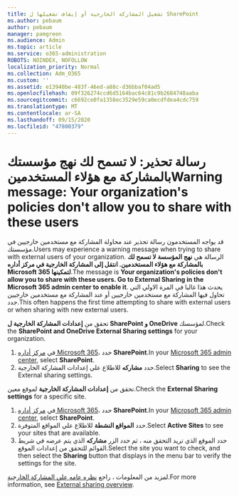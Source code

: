 ```yaml
---
title: تشغيل المشاركة الخارجية أو إيقاف تشغيلها ل SharePoint
ms.author: pebaum
author: pebaum
manager: pamgreen
ms.audience: Admin
ms.topic: article
ms.service: o365-administration
ROBOTS: NOINDEX, NOFOLLOW
localization_priority: Normal
ms.collection: Adm_O365
ms.custom: ''
ms.assetid: e13940be-483f-46ed-a88c-d36bbaf04ad5
ms.openlocfilehash: 09f326274ccd6d5164bac64c81c9b2684748aaba
ms.sourcegitcommit: c6692ce0fa1358ec3529e59ca0ecdfdea4cdc759
ms.translationtype: MT
ms.contentlocale: ar-SA
ms.lasthandoff: 09/15/2020
ms.locfileid: "47800379"
---
```

# <a name="warning-message-your-organizations-policies-dont-allow-you-to-share-with-these-users"></a><span data-ttu-id="3adfd-102">رسالة تحذير: لا تسمح لك نهج مؤسستك بالمشاركة مع هؤلاء المستخدمين</span><span class="sxs-lookup"><span data-stu-id="3adfd-102">Warning message: Your organization's policies don't allow you to share with these users</span></span>

<span data-ttu-id="3adfd-103">قد يواجه المستخدمون رسالة تحذير عند محاولة المشاركة مع مستخدمين خارجيين في مؤسستك.</span><span class="sxs-lookup"><span data-stu-id="3adfd-103">Users may experience a warning message when trying to share with external users of your organization.</span></span> <span data-ttu-id="3adfd-104">الرسالة هي **نهج المؤسسة لا تسمح لك بالمشاركة مع هؤلاء المستخدمين. انتقل إلى المشاركة الخارجية في مركز أداره Microsoft 365 لتمكينها**.</span><span class="sxs-lookup"><span data-stu-id="3adfd-104">The message is **Your organization's policies don't allow you to share with these users. Go to External Sharing in the Microsoft 365 admin center to enable it**.</span></span> <span data-ttu-id="3adfd-105">يحدث هذا غالبا في المرة الاولي التي تحاول فيها المشاركة مع مستخدمين خارجيين أو عند المشاركة مع مستخدمين خارجيين جدد.</span><span class="sxs-lookup"><span data-stu-id="3adfd-105">This often happens the first time attempting to share with external users or when sharing with new external users.</span></span>

<span data-ttu-id="3adfd-106">تحقق من **إعدادات المشاركة الخارجية ل SharePoint و OneDrive** لمؤسسك.</span><span class="sxs-lookup"><span data-stu-id="3adfd-106">Check the **SharePoint and OneDrive External Sharing settings** for your organization.</span></span>

1. <span data-ttu-id="3adfd-107">في [مركز أداره Microsoft 365](https://admin.microsoft.com/AdminPortal/Home#/homepage">https://admin.microsoft.com/)، حدد **SharePoint**.</span><span class="sxs-lookup"><span data-stu-id="3adfd-107">In your [Microsoft 365 admin center](https://admin.microsoft.com/AdminPortal/Home#/homepage">https://admin.microsoft.com/), select **SharePoint**.</span></span>
3. <span data-ttu-id="3adfd-108">حدد **مشاركه** للاطلاع علي إعدادات المشاركة الخارجية.</span><span class="sxs-lookup"><span data-stu-id="3adfd-108">Select **Sharing** to see the External sharing settings.</span></span>

<span data-ttu-id="3adfd-109">تحقق من **إعدادات المشاركة الخارجية** لموقع معين.</span><span class="sxs-lookup"><span data-stu-id="3adfd-109">Check the **External Sharing settings** for a specific site.</span></span>

1. <span data-ttu-id="3adfd-110">في [مركز أداره Microsoft 365](https://admin.microsoft.com/AdminPortal/Home#/homepage">https://admin.microsoft.com/)، حدد **SharePoint**.</span><span class="sxs-lookup"><span data-stu-id="3adfd-110">In your [Microsoft 365 admin center](https://admin.microsoft.com/AdminPortal/Home#/homepage">https://admin.microsoft.com/), select **SharePoint**.</span></span>
2. <span data-ttu-id="3adfd-111">حدد **المواقع النشطة** للاطلاع علي المواقع المتوفرة.</span><span class="sxs-lookup"><span data-stu-id="3adfd-111">Select **Active Sites** to see your sites that are available.</span></span>
3. <span data-ttu-id="3adfd-112">حدد الموقع الذي تريد التحقق منه ، ثم حدد الزر **مشاركه** الذي يتم عرضه في شريط القوائم للتحقق من إعدادات الموقع.</span><span class="sxs-lookup"><span data-stu-id="3adfd-112">Select the site you want to check, and then select the **Sharing** button that displays in the menu bar to verify the settings for the site.</span></span>

<span data-ttu-id="3adfd-113">لمزيد من المعلومات ، راجع [نظره عامه علي المشاركة الخارجية](https://docs.microsoft.com/sharepoint/external-sharing-overview).</span><span class="sxs-lookup"><span data-stu-id="3adfd-113">For more information, see [External sharing overview](https://docs.microsoft.com/sharepoint/external-sharing-overview).</span></span>